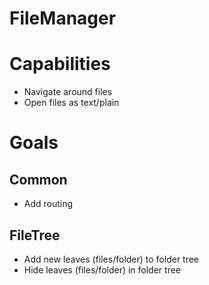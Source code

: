 # FileManager

# Capabilities
- Navigate around files
- Open files as text/plain

# Goals

## Common
- Add routing

## FileTree
- Add new leaves (files/folder) to folder tree
- Hide leaves (files/folder) in folder tree
